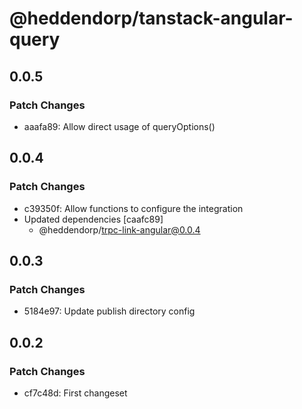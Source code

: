 # @heddendorp/tanstack-angular-query

## 0.0.5

### Patch Changes

- aaafa89: Allow direct usage of queryOptions()

## 0.0.4

### Patch Changes

- c39350f: Allow functions to configure the integration
- Updated dependencies [caafc89]
  - @heddendorp/trpc-link-angular@0.0.4

## 0.0.3

### Patch Changes

- 5184e97: Update publish directory config

## 0.0.2

### Patch Changes

- cf7c48d: First changeset
